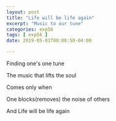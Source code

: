 ```yaml
---
layout: post
title: "Life will be life again"
excerpt: "Music to our tune"
categories: exp56
tags: [ exp56 ]
date: 2019-05-01T08:08:50-04:00

---
```


Finding one's one tune

The music that lifts the soul

 Comes only when

 One blocks(removes) the noise of others

 And Life will be life again
 
